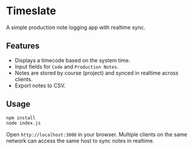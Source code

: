 # Timeslate

A simple production note logging app with realtime sync.

## Features
- Displays a timecode based on the system time.
- Input fields for `Code` and `Production Notes`.
- Notes are stored by course (project) and synced in realtime across clients.
- Export notes to CSV.

## Usage

```bash
npm install
node index.js
```

Open `http://localhost:3000` in your browser. Multiple clients on the same
network can access the same host to sync notes in realtime.
